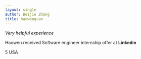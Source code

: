 ```yaml
---
layout: single
author: Beijie Zhang
title: haowenguan 
---
```


<i class="fa fa-solid fa-quote-left"></i>
*Very helpful experience*
<i class="fa fa-solid fa-quote-right"></i>
<!--spoiler-->

Haowen received Software engineer internship offer at **Linkedin**

<i class="fa fa-solid fa-star"></i> 5
<i class="fa fa-solid fa-flag-usa"></i> USA